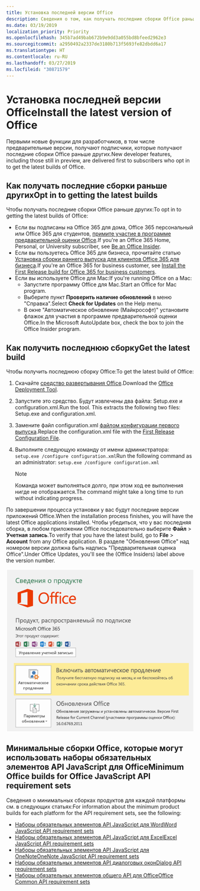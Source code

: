 ```yaml
---
title: Установка последней версии Office
description: Сведения о том, как получать последние сборки Office раньше других.
ms.date: 03/19/2019
localization_priority: Priority
ms.openlocfilehash: 345b7ad49bab672b9e9dd3a055bd8bfeed2962e3
ms.sourcegitcommit: a2950492a2337de3180b713f5693fe82dbdd6a17
ms.translationtype: HT
ms.contentlocale: ru-RU
ms.lasthandoff: 03/27/2019
ms.locfileid: "30871579"
---
```

# <a name="install-the-latest-version-of-office"></a><span data-ttu-id="446a4-103">Установка последней версии Office</span><span class="sxs-lookup"><span data-stu-id="446a4-103">Install the latest version of Office</span></span>

<span data-ttu-id="446a4-104">Первыми новые функции для разработчиков, в том числе предварительные версии, получают подписчики, которые получают последние сборки Office раньше других.</span><span class="sxs-lookup"><span data-stu-id="446a4-104">New developer features, including those still in preview, are delivered first to subscribers who opt in to get the latest builds of Office.</span></span>

## <a name="opt-in-to-getting-the-latest-builds"></a><span data-ttu-id="446a4-105">Как получать последние сборки раньше других</span><span class="sxs-lookup"><span data-stu-id="446a4-105">Opt in to getting the latest builds</span></span>

<span data-ttu-id="446a4-106">Чтобы получать последние сборки Office раньше других:</span><span class="sxs-lookup"><span data-stu-id="446a4-106">To opt in to getting the latest builds of Office:</span></span>

- <span data-ttu-id="446a4-107">Если вы подписаны на Office 365 для дома, Office 365 персональный или Office 365 для студентов, [примите участие в программе предварительной оценки Office](https://products.office.com/office-insider).</span><span class="sxs-lookup"><span data-stu-id="446a4-107">If you're an Office 365 Home, Personal, or University subscriber, see [Be an Office Insider](https://products.office.com/office-insider).</span></span>
- <span data-ttu-id="446a4-108">Если вы пользуетесь Office 365 для бизнеса, прочитайте статью [Установка сборки раннего выпуска для клиентов Office 365 для бизнеса](https://support.office.com/article/Install-the-First-Release-build-for-Office-365-for-business-customers-4dd8ba40-73c0-4468-b778-c7b744d03ead).</span><span class="sxs-lookup"><span data-stu-id="446a4-108">If you're an Office 365 for business customer, see [Install the First Release build for Office 365 for business customers](https://support.office.com/article/Install-the-First-Release-build-for-Office-365-for-business-customers-4dd8ba40-73c0-4468-b778-c7b744d03ead).</span></span>
- <span data-ttu-id="446a4-109">Если вы используете Office для Mac:</span><span class="sxs-lookup"><span data-stu-id="446a4-109">If you're running Office on a Mac:</span></span>
    - <span data-ttu-id="446a4-110">Запустите программу Office для Mac.</span><span class="sxs-lookup"><span data-stu-id="446a4-110">Start an Office for Mac program.</span></span>
    - <span data-ttu-id="446a4-111">Выберите пункт **Проверить наличие обновлений** в меню "Справка".</span><span class="sxs-lookup"><span data-stu-id="446a4-111">Select **Check for Updates** on the Help menu.</span></span>
    - <span data-ttu-id="446a4-112">В окне "Автоматическое обновление (Майкрософт)" установите флажок для участия в программе предварительной оценки Office.</span><span class="sxs-lookup"><span data-stu-id="446a4-112">In the Microsoft AutoUpdate box, check the box to join the Office Insider program.</span></span>

## <a name="get-the-latest-build"></a><span data-ttu-id="446a4-113">Как получить последнюю сборку</span><span class="sxs-lookup"><span data-stu-id="446a4-113">Get the latest build</span></span>

<span data-ttu-id="446a4-114">Чтобы получить последнюю сборку Office:</span><span class="sxs-lookup"><span data-stu-id="446a4-114">To get the latest build of Office:</span></span>

1. <span data-ttu-id="446a4-115">Скачайте [средство развертывания Office](https://www.microsoft.com/download/details.aspx?id=49117).</span><span class="sxs-lookup"><span data-stu-id="446a4-115">Download the [Office Deployment Tool](https://www.microsoft.com/download/details.aspx?id=49117).</span></span>
2. <span data-ttu-id="446a4-p101">Запустите это средство. Будут извлечены два файла: Setup.exe и configuration.xml.</span><span class="sxs-lookup"><span data-stu-id="446a4-p101">Run the tool. This extracts the following two files: Setup.exe and configuration.xml.</span></span>
3. <span data-ttu-id="446a4-118">Замените файл configuration.xml [файлом конфигурации первого выпуска](https://raw.githubusercontent.com/OfficeDev/Office-Add-in-Commands-Samples/master/Tools/FirstReleaseConfig/configuration.xml).</span><span class="sxs-lookup"><span data-stu-id="446a4-118">Replace the configuration.xml file with the [First Release Configuration File](https://raw.githubusercontent.com/OfficeDev/Office-Add-in-Commands-Samples/master/Tools/FirstReleaseConfig/configuration.xml).</span></span>
4. <span data-ttu-id="446a4-119">Выполните следующую команду от имени администратора: `setup.exe /configure configuration.xml`</span><span class="sxs-lookup"><span data-stu-id="446a4-119">Run the following command as an administrator:  `setup.exe /configure configuration.xml`</span></span>

    > [!NOTE]
    > <span data-ttu-id="446a4-120">Команда может выполняться долго, при этом ход ее выполнения нигде не отображается.</span><span class="sxs-lookup"><span data-stu-id="446a4-120">The command might take a long time to run without indicating progress.</span></span>

<span data-ttu-id="446a4-121">По завершении процесса установки у вас будут последние версии приложений Office.</span><span class="sxs-lookup"><span data-stu-id="446a4-121">When the installation process finishes, you will have the latest Office applications installed.</span></span> <span data-ttu-id="446a4-122">Чтобы убедиться, что у вас последняя сборка, в любом приложении Office последовательно выберите **Файл** > **Учетная запись**.</span><span class="sxs-lookup"><span data-stu-id="446a4-122">To verify that you have the latest build, go to **File** > **Account** from any Office application.</span></span> <span data-ttu-id="446a4-123">В разделе "Обновления Office" над номером версии должна быть надпись "Предварительная оценка Office".</span><span class="sxs-lookup"><span data-stu-id="446a4-123">Under Office Updates, you'll see the (Office Insiders) label above the version number.</span></span>

![Снимок экрана, на котором показаны сведения о продукте с надписью "Предварительная оценка Office"](../images/office-insiders.png)

## <a name="minimum-office-builds-for-office-javascript-api-requirement-sets"></a><span data-ttu-id="446a4-125">Минимальные сборки Office, которые могут использовать наборы обязательных элементов API JavaScript для Office</span><span class="sxs-lookup"><span data-stu-id="446a4-125">Minimum Office builds for Office JavaScript API requirement sets</span></span>

<span data-ttu-id="446a4-126">Сведения о минимальных сборках продуктов для каждой платформы см. в следующих статьях:</span><span class="sxs-lookup"><span data-stu-id="446a4-126">For information about the minimum product builds for each platform for the API requirement sets, see the following:</span></span>

- [<span data-ttu-id="446a4-127">Наборы обязательных элементов API JavaScript для Word</span><span class="sxs-lookup"><span data-stu-id="446a4-127">Word JavaScript API requirement sets</span></span>](/office/dev/add-ins/reference/requirement-sets/word-api-requirement-sets)
- [<span data-ttu-id="446a4-128">Наборы обязательных элементов API JavaScript для Excel</span><span class="sxs-lookup"><span data-stu-id="446a4-128">Excel JavaScript API requirement sets</span></span>](/office/dev/add-ins/reference/requirement-sets/excel-api-requirement-sets)
- [<span data-ttu-id="446a4-129">Наборы обязательных элементов API JavaScript для OneNote</span><span class="sxs-lookup"><span data-stu-id="446a4-129">OneNote JavaScript API requirement sets</span></span>](/office/dev/add-ins/reference/requirement-sets/onenote-api-requirement-sets)
- [<span data-ttu-id="446a4-130">Наборы обязательных элементов API диалоговых окон</span><span class="sxs-lookup"><span data-stu-id="446a4-130">Dialog API requirement sets</span></span>](/office/dev/add-ins/reference/requirement-sets/dialog-api-requirement-sets)
- [<span data-ttu-id="446a4-131">Наборы обязательных элементов общего API для Office</span><span class="sxs-lookup"><span data-stu-id="446a4-131">Office Common API requirement sets</span></span>](/office/dev/add-ins/reference/requirement-sets/office-add-in-requirement-sets)
